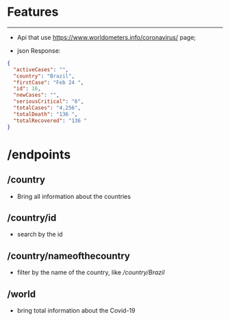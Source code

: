 # Features

* * *
- Api that use https://www.worldometers.info/coronavirus/ page;

- json Response:

```json
{
  "activeCases": "",
  "country": "Brazil",
  "firstCase": "Feb 24 ",
  "id": 16,
  "newCases": "",
  "seriousCritical": "6",
  "totalCases": "4,256",
  "totalDeath": "136 ",
  "totalRecovered": "136 "
}
```


# /endpoints

## /country
- Bring all information about the countries

## /country/id
- search by the id

## /country/nameofthecountry
- filter by the name of the country, like */country/Brazil*

## /world

- bring total information about the Covid-19
